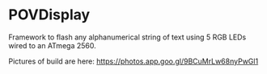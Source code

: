 # POVDisplay
Framework to flash any alphanumerical string of text using 5 RGB LEDs wired to an ATmega 2560.

Pictures of build are here: 
https://photos.app.goo.gl/9BCuMrLw68nyPwGl1
